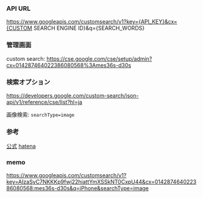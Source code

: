 ### API URL
https://www.googleapis.com/customsearch/v1?key={API_KEY}&cx={CUSTOM SEARCH ENGINE ID}&q={SEARCH_WORDS}

### 管理画面
custom search: https://cse.google.com/cse/setup/admin?cx=014287464022386080568%3Ames36s-d30s

### 検索オプション
https://developers.google.com/custom-search/json-api/v1/reference/cse/list?hl=ja

画像検索: `searchType=image`

### 参考
[公式](https://developers.google.com/custom-search/json-api/v1/overview)
[hatena](http://ryutamaki.hatenablog.com/entry/2014/01/18/171640)

### memo
https://www.googleapis.com/customsearch/v1?key=AIzaSyC7NKKKp9fwj22hiattYmXSSkNT0CxpU44&cx=014287464022386080568:mes36s-d30s&q=iPhone&searchType=image